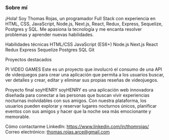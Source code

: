 ### Sobre mí

¡Hola! Soy Thomas Rojas, un programador Full Stack con experiencia en HTML, CSS, JavaScript, Node.js, Next.js, React, Redux, Express, Sequelize, Postgres y SQL. Me apasiona la tecnología y me encanta resolver problemas y aprender nuevas habilidades.

Habilidades técnicas
HTML/CSS
JavaScript (ES6+)
Node.js
Next.js
React
Redux
Express
Sequelize
Postgres
SQL
Git

Proyectos destacados

PI VIDEO GAMES
Este es un proyecto que involucró el consumo de una API de videojuegos para crear una aplicación que permita a los usuarios buscar, ver detalles y crear, editar y eliminar sus propias reseñas de videojuegos.

Proyecto final soyHENRY
soyHENRY es una aplicación web innovadora diseñada para conectar a las personas que buscan vivir experiencias nocturnas inolvidables con sus amigos. Con nuestra plataforma, los usuarios pueden explorar y reservar lugares nocturnos únicos, planificar eventos con sus amigos y hacer que la noche sea más emocionante y memorable.

Cómo contactarme
LinkedIn: https://www.linkedin.com/in/thomrojas/
Correo electrónico: thomas.rojas.arce@gmail.com
